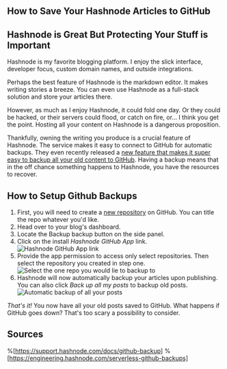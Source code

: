 ## How to Save Your Hashnode Articles to GitHub

## Hashnode is Great But Protecting Your Stuff is Important

Hashnode is my favorite blogging platform. I enjoy the slick interface, developer focus, custom domain names, and outside integrations. 

Perhaps the best feature of Hashnode is the markdown editor. It makes writing stories a breeze. You can even use Hashnode as a full-stack solution and store your articles there.

However, as much as I enjoy Hashnode, it could fold one day. Or they could be hacked, or their servers could flood, or catch on fire, or... 
I think you get the point. Hosting all your content on Hashnode is a dangerous proposition.

Thankfully, owning the writing you produce is a crucial feature of Hashnode. The service makes it easy to connect to GitHub for automatic backups. They even recently released a [new feature that makes it super easy to backup all your old content to GitHub](https://engineering.hashnode.com/serverless-github-backups). Having a backup means that in the off chance something happens to Hashnode, you have the resources to recover.

## How to Setup Github Backups

1. First, you will need to create a [new repository]( https://github.com/new/) on GitHub. You can title the repo whatever you'd like.
2. Head over to your blog's dashboard.
3. Locate the Backup backup button on the side panel.
4. Click on the install *Hashnode GitHub App* link.
![Hashnode GitHub App link](https://cdn.hashnode.com/res/hashnode/image/upload/v1648771709451/MqU1ZoFcV.png)
5. Provide the app permission to access only select repositories. Then select the repository you created in step one.
![Select the one repo you would lie to backup to](https://cdn.hashnode.com/res/hashnode/image/upload/v1648771723364/ZwNSg0g32.png)
6. Hashnode will now automatically backup your articles upon publishing. You can also click *Back up all my posts* to backup old posts.
![Automatic backup of all your posts](https://cdn.hashnode.com/res/hashnode/image/upload/v1648771746435/kKCDZlCSU.png)

*That's it!* You now have all your old posts saved to GitHub. What happens if GitHub goes down? That's too scary a possibility to consider.

## Sources

%[https://support.hashnode.com/docs/github-backup]
%[https://engineering.hashnode.com/serverless-github-backups]

